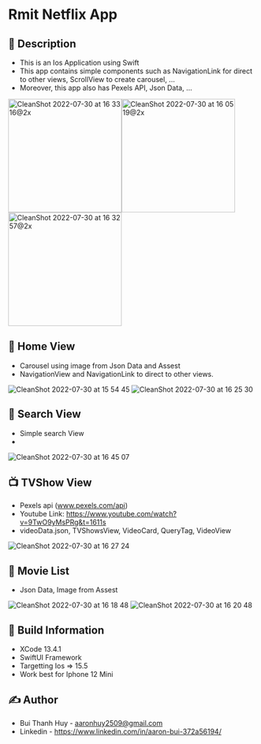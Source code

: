 # Rmit Netflix App

## 📖 Description
- This is an Ios Application using Swift
- This app contains simple components such as NavigationLink for direct to other views, ScrollView to create carousel, ...
- Moreover, this app also has Pexels API, Json Data, ...

<img width="230" alt="CleanShot 2022-07-30 at 16 33 16@2x" src="https://user-images.githubusercontent.com/56668881/181904504-f0741b8e-c6ad-443a-8670-2743acac1fd1.png"><img width="230" alt="CleanShot 2022-07-30 at 16 05 19@2x" src="https://user-images.githubusercontent.com/56668881/181903495-75bcc546-2824-4821-a1f1-a0cef00e5f87.png"><img width="230" alt="CleanShot 2022-07-30 at 16 32 57@2x" src="https://user-images.githubusercontent.com/56668881/181904498-6492b9b3-9328-4bc1-8215-e2738b412770.png">


## 🏡 Home View
- Carousel using image from Json Data and Assest
- NavigationView and NavigationLink to direct to other views.


![CleanShot 2022-07-30 at 15 54 45](https://user-images.githubusercontent.com/56668881/181903652-1e5c9686-59d9-47ad-a725-7d88ec7c1b68.gif)
![CleanShot 2022-07-30 at 16 25 30](https://user-images.githubusercontent.com/56668881/181904328-bd0faf46-4352-4ae0-960b-6ecac9447957.gif)

## 🔎 Search View
- Simple search View
- 
![CleanShot 2022-07-30 at 16 45 07](https://user-images.githubusercontent.com/56668881/181904885-e61bea63-9695-4bae-b26d-9c721f36b5a4.gif)



## 📺 TVShow View
- Pexels api (www.pexels.com/api)
- Youtube Link: https://www.youtube.com/watch?v=9TwO9yMsPRg&t=1611s
- videoData.json, TVShowsView, VideoCard, QueryTag, VideoView

![CleanShot 2022-07-30 at 16 27 24](https://user-images.githubusercontent.com/56668881/181904415-6e873124-267a-47a6-8113-b4fb5d64ab4d.gif)



## 🍿 Movie List
- Json Data, Image from Assest


![CleanShot 2022-07-30 at 16 18 48](https://user-images.githubusercontent.com/56668881/181904067-6630fe70-dddb-4dfa-8cf7-d6ab3c650c8a.gif)
![CleanShot 2022-07-30 at 16 20 48](https://user-images.githubusercontent.com/56668881/181904127-2e361196-cae4-487d-a555-f323b50c53ed.gif)


## 🔧 Build Information
- XCode 13.4.1
- SwiftUI Framework
- Targetting Ios => 15.5
- Work best for Iphone 12 Mini

## ✍️ Author
- Bui Thanh Huy - aaronhuy2509@gmail.com
- Linkedin - https://www.linkedin.com/in/aaron-bui-372a56194/



